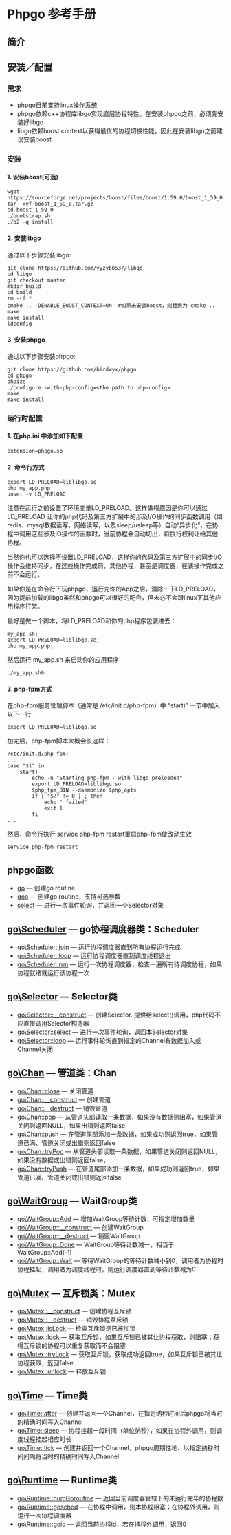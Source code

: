 # Phpgo 参考手册

## 简介
## 安装／配置
### 需求
- phpgo目前支持linux操作系统
- phpgo依赖c++协程库libgo实现底层协程特性。在安装phpgo之前，必须先安装好libgo
- libgo依赖boost context以获得最优的协程切换性能，因此在安装libgo之前建议安装boost
### 安装
#### 1. 安装boost(可选)
```
wget https://sourceforge.net/projects/boost/files/boost/1.59.0/boost_1_59_0.tar.gz
tar -xvf boost_1_59_0.tar.gz
cd boost_1_59_0
./bootstrap.sh
./b2 -q install
```

#### 2. 安装libgo
通过以下步骤安装libgo:
```
git clone https://github.com/yyzybb537/libgo
cd libgo
git checkout master
mkdir build
cd build
rm -rf *
cmake .. -DENABLE_BOOST_CONTEXT=ON  #如果未安装boost，则替换为 cmake ..
make
make install
ldconfig
```

#### 3. 安装phpgo

通过以下步骤安装phpgo:
```
git clone https://github.com/birdwyx/phpgo
cd phpgo
phpize
./configure -with-php-config=<the path to php-config>
make
make install
```

### 运行时配置
#### 1. 在php.ini 中添加如下配置
```
extension=phpgo.so
```
#### 2. 命令行方式
```
export LD_PRELOAD=liblibgo.so
php my_app.php
unset -v LD_PRELOAD
```
注意在运行之前设置了环境变量LD_PRELOAD。这样做得原因是你可以通过LD_PRELOAD 让你的php代码及第三方扩展中的涉及I/O操作的同步函数调用（如redis、mysql数据读写，网络读写，以及sleep/usleep等）自动“异步化”，在协程中调用这些涉及IO操作的函数时，当前协程会自动切出，将执行权利让给其他协程。

当然你也可以选择不设置LD_PRELOAD，这样你的代码及第三方扩展中的同步I/O操作会维持同步，在这些操作完成前，其他协程，甚至是调度器，在该操作完成之前不会运行。

如果你是在命令行下玩phpgo，运行完你的App之后，清除一下LD_PRELOAD，因为提前加载的libgo虽然和phpgo可以很好的配合，但未必不会跟linux下其他应用程序打架。

最好是做一个脚本，将LD_PRELOAD和你的php程序包装进去：
```
my_app.sh:
export LD_PRELOAD=liblibgo.so; 
php my_app.php; 
```
然后运行 my_app.sh 来启动你的应用程序
```
./my_app.sh&
```

#### 3. php-fpm方式
在php-fpm服务管理脚本（通常是 /etc/init.d/php-fpm）中 “start)” 一节中加入以下一行
```
export LD_PRELOAD=liblibgo.so
```
加完后，php-fpm脚本大概会长这样：
```
/etc/init.d/php-fpm:
...
case "$1" in
    start)
        echo -n "Starting php-fpm - with libgo preloaded"
        export LD_PRELOAD=liblibgo.so
        $php_fpm_BIN --daemonize $php_opts
        if [ "$?" != 0 ] ; then
            echo " failed"
            exit 1
        fi
...
```
然后，命令行执行 service php-fpm restart重启php-fpm使改动生效
```
service php-fpm restart
```

## phpgo函数
- [go](https://github.com/birdwyx/phpgo/blob/master/md/cn/go.md) — 创建go routine
- [goo](https://github.com/birdwyx/phpgo/blob/master/md/cn/goo.md) — 创建go routine，支持可选参数
- [select](https://github.com/birdwyx/phpgo/blob/master/md/cn/select.md) — 进行一次事件轮询，并返回一个Selector对象

## [go\Scheduler](https://github.com/birdwyx/phpgo/md/cn/scheduler.md) — go协程调度器类：Scheduler
- [go\Scheduler::join](https://github.com/birdwyx/phpgo/md/cn/scheduler-join.md) — 运行协程调度器直到所有协程运行完成
- [go\Scheduler::loop](https://github.com/birdwyx/phpgo/md/cn/scheduler-loop.md) — 运行协程调度器直到调度线程退出
- [go\Scheduler::run](https://github.com/birdwyx/phpgo/md/cn/scheduler-run.md) — 运行一次协程调度器，检查一遍所有待调度协程，如果协程就绪就运行该协程一次

## [go\Selector](https://github.com/birdwyx/phpgo/md/cn/scheduler.md) — Selector类
- [go\Selector::__construct](https://github.com/birdwyx/phpgo/md/cn/selector-construct.md) — 创建Selector. 提供给select()调用，php代码不应直接调用Selector构造器
- [go\Selector::select](https://github.com/birdwyx/phpgo/md/cn/selector-select.md) — 进行一次事件轮询，返回本Selector对象
- [go\Selector::loop](https://github.com/birdwyx/phpgo/md/cn/selector-loop.md) — 运行事件轮询直到指定的Channel有数据加入或Channel关闭

## [go\Chan](https://github.com/birdwyx/phpgo/md/cn/chan.md) — 管道类：Chan
- [go\Chan::close](https://github.com/birdwyx/phpgo/md/cn/chan-close.md) — 关闭管道
- [go\Chan::__construct](https://github.com/birdwyx/phpgo/md/cn/chan-construct.md) — 创建管道
- [go\Chan::__destruct](https://github.com/birdwyx/phpgo/md/cn/chan-destruct.md) — 销毁管道
- [go\Chan::pop](https://github.com/birdwyx/phpgo/md/cn/chan-pop.md) — 从管道头部读取一条数据，如果没有数据则阻塞，如果管道关闭则返回NULL，如果出错则返回false
- [go\Chan::push](https://github.com/birdwyx/phpgo/md/cn/chan-push.md) — 在管道尾部添加一条数据，如果成功则返回true，如果管道已满、管道关闭或出错则返回false
- [go\Chan::tryPop](https://github.com/birdwyx/phpgo/md/cn/chan-trypop.md) — 从管道头部读取一条数据，如果管道关闭则返回NULL，如果没有数据或出错则返回false，
- [go\Chan::tryPush](https://github.com/birdwyx/phpgo/md/cn/chan-trypush.md) — 在管道尾部添加一条数据，如果成功则返回true，如果管道已满、管道关闭或出错则返回false

## [go\WaitGroup](https://github.com/birdwyx/phpgo/md/cn/waitgroup.md) — WaitGroup类
- [go\WaitGroup::Add](https://github.com/birdwyx/phpgo/md/cn/waitgroup-add.md) — 增加WaitGroup等待计数，可指定增加数量
- [go\WaitGroup::__construct](https://github.com/birdwyx/phpgo/md/cn/waitgroup-construct.md) — 创建WaitGroup
- [go\WaitGroup::__destruct](https://github.com/birdwyx/phpgo/md/cn/waitgroup-destruct.md) — 销毁WaitGroup
- [go\WaitGroup::Done](https://github.com/birdwyx/phpgo/md/cn/waitgroup-done.md) — WaitGroup等待计数减一，相当于WaitGroup::Add(-1)
- [go\WaitGroup::Wait](https://github.com/birdwyx/phpgo/md/cn/waitgroup-wait.md) — 等待WaitGroup的等待计数减小到0，调用者为协程时协程挂起，调用者为调度线程时，则运行调度器直到等待计数减为0

## [go\Mutex](https://github.com/birdwyx/phpgo/md/cn/mutex.md) — 互斥锁类：Mutex
- [go\Mutex::__construct](https://github.com/birdwyx/phpgo/md/cn/mutex-construct.md) — 创建协程互斥锁
- [go\Mutex::__destruct](https://github.com/birdwyx/phpgo/md/cn/mutex-destruct.md) — 销毁协程互斥锁
- [go\Mutex::isLock](https://github.com/birdwyx/phpgo/md/cn/mutex-islock.md) — 检查互斥锁是已被加锁
- [go\Mutex::lock](https://github.com/birdwyx/phpgo/md/cn/mutex-lock.md) — 获取互斥锁，如果互斥锁已被其让协程获取，则阻塞；获得互斥锁的协程可以重复获取而不会阻塞
- [go\Mutex::tryLock](https://github.com/birdwyx/phpgo/md/cn/mutex-trylock.md) — 获取互斥锁，获取成功返回true，如果互斥锁已被其让协程获取，返回false
- [go\Mutex::unlock](https://github.com/birdwyx/phpgo/md/cn/mutex-unlock.md) — 释放互斥锁

## [go\Time](https://github.com/birdwyx/phpgo/md/cn/time.md) — Time类
- [go\Time::after](https://github.com/birdwyx/phpgo/md/cn/time-after.md) — 创建并返回一个Channel，在指定纳秒时间后phpgo将当时的精确时间写入Channel
- [go\Time::sleep](https://github.com/birdwyx/phpgo/md/cn/time-sleep.md) — 协程挂起一段时间（单位纳秒），如果在协程外调用，则调度线程挂起相应时长
- [go\Time::tick](https://github.com/birdwyx/phpgo/md/cn/time-tick.md) — 创建并返回一个Channel，phpgo周期性地、以指定纳秒时间间隔将当时的精确时间写入Channel

## [go\Runtime](https://github.com/birdwyx/phpgo/md/cn/runtime.md) — Runtime类
- [go\Runtime::numGoroutine](https://github.com/birdwyx/phpgo/md/cn/runtime-numGoroutine.md) — 返回当前调度器管辖下的未运行完毕的协程数
- [go\Runtime::gosched](https://github.com/birdwyx/phpgo/md/cn/runtime-gosched.md) — 在协程中调用，则本协程阻塞；在协程外调用，则运行一次协程调度器
- [go\Runtime::goid](https://github.com/birdwyx/phpgo/md/cn/runtime-goid.md) — 返回当前协程id，若在携程外调用，返回0
